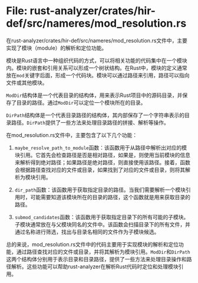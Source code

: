 # File: rust-analyzer/crates/hir-def/src/nameres/mod_resolution.rs

在rust-analyzer/crates/hir-def/src/nameres/mod_resolution.rs文件中，主要实现了模块（module）的解析和定位功能。

模块是Rust语言中一种组织代码的方式，可以将相关功能的代码集中在一个模块内。模块的嵌套和引用关系可以形成一个树状结构。在Rust中，模块的定义通常放在`mod`关键字后面，形成一个代码块。模块可以通过路径来引用，路径可以指向文件或其他模块。

`ModDir`结构体是一个代表目录的结构体，用来表示Rust项目中的源码目录，并保存了目录的路径。通过`ModDir`可以定位一个模块所在的目录。

`DirPath`结构体是一个代表目录路径的结构体，其内部保存了一个字符串表示的目录路径。`DirPath`提供了一些方法来处理目录路径的拼接、解析等操作。

在mod_resolution.rs文件中，主要包含了以下几个功能：

1. `maybe_resolve_path_to_module`函数：该函数用于从路径中解析出对应的模块引用。它首先会检查路径是否是相对路径，如果是，则使用当前模块的信息来解析得到绝对路径；如果路径是绝对路径，则直接使用该路径。接着，函数会根据路径查找对应的文件或目录，如果找到了对应的文件或目录，则将其解析为模块引用。

2. `dir_path`函数：该函数用于获取指定目录的路径。当我们需要解析一个模块引用时，可能需要知道该模块所在的目录的路径，这个函数就是用来获取目录的路径。

3. `submod_candidates`函数：该函数用于获取指定目录下的所有可能的子模块。子模块通常放在与父模块同名的文件中。该函数会扫描目录下的所有文件，并通过名称进行筛选，找出与目录名相同的文件作为子模块候选。

总的来说，mod_resolution.rs文件中的代码主要用于实现模块的解析和定位功能，通过路径查找对应的文件或目录，并将其解析为模块引用。`ModDir`和`DirPath`这两个结构体分别用于表示目录和目录路径，提供了一些方法来处理目录操作和路径解析。这些功能可以帮助rust-analyzer在解析Rust代码时定位和处理模块引用。

